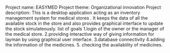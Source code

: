 Project name: EASYMED
Project theme: Organizational innovation
Project description: This is a desktop application acting as an inventory management system for medical stores . It keeps the data of all the available stock in the store and also provides graphical interface to update the stock simulateously.
list of goals
1.login of the owner or the manager of the medical store.
2.providing interactive way of giving information for layman by using graphical user interface.
3.database connectivity 
4.adding the information of the medicines.
5. checking the availability of medicines.

